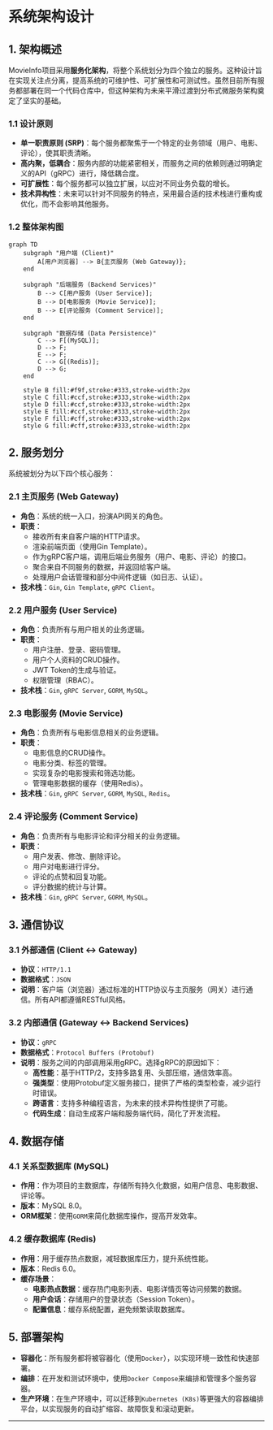 # 系统架构设计

## 1. 架构概述

MovieInfo项目采用**服务化架构**，将整个系统划分为四个独立的服务。这种设计旨在实现关注点分离，提高系统的可维护性、可扩展性和可测试性。虽然目前所有服务都部署在同一个代码仓库中，但这种架构为未来平滑过渡到分布式微服务架构奠定了坚实的基础。

### 1.1 设计原则

- **单一职责原则 (SRP)**：每个服务都聚焦于一个特定的业务领域（用户、电影、评论），使其职责清晰。
- **高内聚，低耦合**：服务内部的功能紧密相关，而服务之间的依赖则通过明确定义的API（gRPC）进行，降低耦合度。
- **可扩展性**：每个服务都可以独立扩展，以应对不同业务负载的增长。
- **技术异构性**：未来可以针对不同服务的特点，采用最合适的技术栈进行重构或优化，而不会影响其他服务。

### 1.2 整体架构图

```mermaid
graph TD
    subgraph "用户端 (Client)"
        A[用户浏览器] --> B{主页服务 (Web Gateway)};
    end

    subgraph "后端服务 (Backend Services)"
        B --> C[用户服务 (User Service)];
        B --> D[电影服务 (Movie Service)];
        B --> E[评论服务 (Comment Service)];
    end

    subgraph "数据存储 (Data Persistence)"
        C --> F[(MySQL)];
        D --> F;
        E --> F;
        C --> G[(Redis)];
        D --> G;
    end

    style B fill:#f9f,stroke:#333,stroke-width:2px
    style C fill:#ccf,stroke:#333,stroke-width:2px
    style D fill:#ccf,stroke:#333,stroke-width:2px
    style E fill:#ccf,stroke:#333,stroke-width:2px
    style F fill:#cff,stroke:#333,stroke-width:2px
    style G fill:#cff,stroke:#333,stroke-width:2px
```

## 2. 服务划分

系统被划分为以下四个核心服务：

### 2.1 主页服务 (Web Gateway)

- **角色**：系统的统一入口，扮演API网关的角色。
- **职责**：
    - 接收所有来自客户端的HTTP请求。
    - 渲染前端页面（使用Gin Template）。
    - 作为gRPC客户端，调用后端业务服务（用户、电影、评论）的接口。
    - 聚合来自不同服务的数据，并返回给客户端。
    - 处理用户会话管理和部分中间件逻辑（如日志、认证）。
- **技术栈**：`Gin`, `Gin Template`, `gRPC Client`。

### 2.2 用户服务 (User Service)

- **角色**：负责所有与用户相关的业务逻辑。
- **职责**：
    - 用户注册、登录、密码管理。
    - 用户个人资料的CRUD操作。
    - JWT Token的生成与验证。
    - 权限管理（RBAC）。
- **技术栈**：`Gin`, `gRPC Server`, `GORM`, `MySQL`。

### 2.3 电影服务 (Movie Service)

- **角色**：负责所有与电影信息相关的业务逻辑。
- **职责**：
    - 电影信息的CRUD操作。
    - 电影分类、标签的管理。
    - 实现复杂的电影搜索和筛选功能。
    - 管理电影数据的缓存（使用Redis）。
- **技术栈**：`Gin`, `gRPC Server`, `GORM`, `MySQL`, `Redis`。

### 2.4 评论服务 (Comment Service)

- **角色**：负责所有与电影评论和评分相关的业务逻辑。
- **职责**：
    - 用户发表、修改、删除评论。
    - 用户对电影进行评分。
    - 评论的点赞和回复功能。
    - 评分数据的统计与计算。
- **技术栈**：`Gin`, `gRPC Server`, `GORM`, `MySQL`。

## 3. 通信协议

### 3.1 外部通信 (Client <-> Gateway)

- **协议**：`HTTP/1.1`
- **数据格式**：`JSON`
- **说明**：客户端（浏览器）通过标准的HTTP协议与主页服务（网关）进行通信。所有API都遵循RESTful风格。

### 3.2 内部通信 (Gateway <-> Backend Services)

- **协议**：`gRPC`
- **数据格式**：`Protocol Buffers (Protobuf)`
- **说明**：服务之间的内部调用采用gRPC。选择gRPC的原因如下：
    - **高性能**：基于HTTP/2，支持多路复用、头部压缩，通信效率高。
    - **强类型**：使用Protobuf定义服务接口，提供了严格的类型检查，减少运行时错误。
    - **跨语言**：支持多种编程语言，为未来的技术异构性提供了可能。
    - **代码生成**：自动生成客户端和服务端代码，简化了开发流程。

## 4. 数据存储

### 4.1 关系型数据库 (MySQL)

- **作用**：作为项目的主数据库，存储所有持久化数据，如用户信息、电影数据、评论等。
- **版本**：MySQL 8.0。
- **ORM框架**：使用`GORM`来简化数据库操作，提高开发效率。

### 4.2 缓存数据库 (Redis)

- **作用**：用于缓存热点数据，减轻数据库压力，提升系统性能。
- **版本**：Redis 6.0。
- **缓存场景**：
    - **电影热点数据**：缓存热门电影列表、电影详情页等访问频繁的数据。
    - **用户会话**：存储用户的登录状态（Session Token）。
    - **配置信息**：缓存系统配置，避免频繁读取数据库。

## 5. 部署架构

- **容器化**：所有服务都将被容器化（使用`Docker`），以实现环境一致性和快速部署。
- **编排**：在开发和测试环境中，使用`Docker Compose`来编排和管理多个服务容器。
- **生产环境**：在生产环境中，可以迁移到`Kubernetes (K8s)`等更强大的容器编排平台，以实现服务的自动扩缩容、故障恢复和滚动更新。

---
